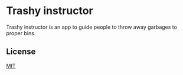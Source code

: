 # Trashy instructor

Trashy instructor is an app to guide people to throw away garbages to proper bins.

## License

[MIT](LICENSE)
